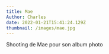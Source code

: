 ```yaml
---
title: Mae
Author: Charles
date: 2022-01-21T15:41:24.129Z
thumbnail: /images/mae.jpg
---
```

Shooting de Mae pour son album photo